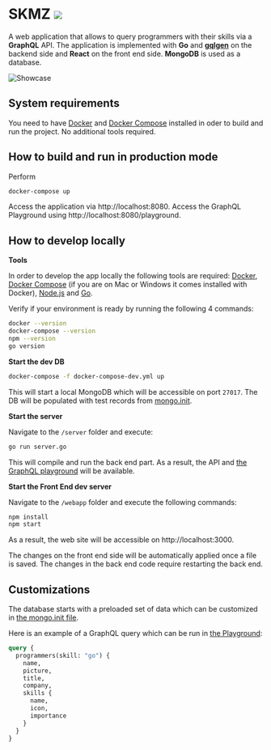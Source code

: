 SKMZ  [![](https://img.shields.io/codecov/c/github/Shpota/skmz?color=green&logo=test%20coverage)](https://codecov.io/gh/Shpota/skmz)
====

A web application that allows to query programmers
with their skills via a **GraphQL** API. The
application is implemented with **Go** and 
**[gqlgen](https://github.com/99designs/gqlgen)**
on the backend side and **React** on the front end
side. **MongoDB** is used as a database.

![Showcase](showcase.gif)


## System requirements
You need to have [Docker](https://www.docker.com) and
[Docker Compose](https://docs.docker.com/compose/)
installed in oder to build and run the project. No
additional tools required.

## How to build and run in production mode
Perform 
```sh
docker-compose up
```
Access the application via http://localhost:8080.
Access the GraphQL Playground using 
http://localhost:8080/playground.

## How to develop locally

**Tools**

In order to develop the app locally the following
tools are required: [Docker](https://docs.docker.com/),
[Docker Compose](https://docs.docker.com/compose/) (if you
are on Mac or Windows it comes installed with Docker), 
[Node.js](https://nodejs.org/en/) and
[Go](https://golang.org/dl/).

Verify if your environment is ready by running the
following 4 commands:

```sh
docker --version
docker-compose --version
npm --version
go version
```

**Start the dev DB**
```sh
docker-compose -f docker-compose-dev.yml up
```
This will start a local MongoDB which will be
accessible on port `27017`. The DB will
be populated with test records from 
[mongo.init](server/db/mongo.init).

**Start the server**

Navigate to the `/server` folder and execute:

```sh
go run server.go
```
This will compile and run the back end part.
As a result, the API and [the GraphQL
playground](http://localhost:8080/playground)
will be available.

**Start the Front End dev server**

Navigate to the `/webapp` folder and execute
the following commands:

```sh
npm install
npm start
```
As a result, the web site will be accessible
on http://localhost:3000.

The changes on the front end side will be automatically
applied once a file is saved. The changes in the back
end code require restarting the back end.

## Customizations

The database starts with a preloaded set of data which
can be customized in 
[the mongo.init file](server/db/mongo.init).

Here is an example of a GraphQL query which can be
run in [the Playground](http://localhost:8080/playground):
```graphql
query {
  programmers(skill: "go") { 
    name,
    picture,
    title,
    company,
    skills {
      name,
      icon,
      importance
    }
  }
}
```
